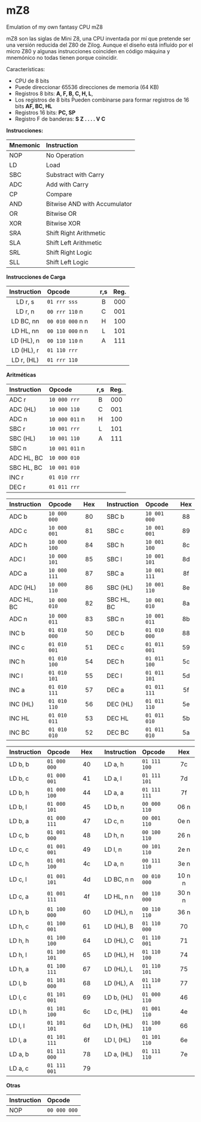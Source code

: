 # mZ8
 Emulation of my own fantasy CPU mZ8
 
 mZ8 son las siglas de Mini Z8, una CPU inventada por mí que pretende ser una versión 
 reducida del Z80 de Zilog.  Aunque el diseño está influído por el micro Z80 y algunas
 instrucciones coinciden en código máquina y mnemónico no todas tienen porque coincidir.
 
 Características:
 
 - CPU de 8 bits
 - Puede direccionar 65536 direcciones de memoria (64 KB)
 - Registros 8 bits: **A, F, B, C, H, L**,
 - Los registros de 8 bits Pueden combinarse para formar registros de 16 bits **AF, BC, HL**
 - Registros 16 bits: **PC, SP**
 - Registro F de banderas: **S Z . . . . V C**
 
 **Instrucciones:**
    
|Mnemonic| Instruction               |
|:----|:-----------------------------|
| NOP | No Operation                 |
|  LD | Load                         |
| SBC | Substract with Carry         |
| ADC | Add with Carry               |
|  CP | Compare                      |
| AND | Bitwise AND with Accumulator |
| OR  | Bitwise OR                   |
| XOR | Bitwise XOR                  |
| SRA | Shift Right Arithmetic       |
| SLA | Shift Left Arithmetic        |
| SRL | Shift Right Logic            |
| SLL | Shift Left Logic             |

**Instrucciones de Carga**

| Instruction |   Opcode          |    |r,s    | Reg. |
|:-----------:|:------------------|:--:|:-----:|:----:|
| LD r, s     | ``01 rrr sss``    |    | B     | 000  |
| LD r, n     | ``00 rrr 110`` n  |    | C     | 001  |
| LD BC, nn   | ``00 010 000`` n n|    | H     | 100  |
| LD HL, nn   | ``00 110 000`` n n|    | L     | 101  |
| LD (HL), n  | ``00 110 110`` n  |    | A     | 111  |
| LD (HL), r  | ``01 110 rrr``    |    |       |      |
| LD r, (HL)  | ``01 rrr 110``    |    |       |      |

**Aritméticas**

| Instruction |   Opcode          |    |r,s    | Reg. |
|:------------|:------------------|:--:|:-----:|:----:|
| ADC r       | ``10 000 rrr``    |    | B     | 000  |
| ADC (HL)    | ``10 000 110``    |    | C     | 001  |
| ADC n       | ``10 000 011`` n  |    | H     | 100  |   
| SBC r       | ``10 001 rrr``    |    | L     | 101  |
| SBC (HL)    | ``10 001 110``    |    | A     | 111  |
| SBC n       | ``10 001 011`` n  |    |       |      |
| ADC HL, BC  | ``10 000 010``    | 
| SBC HL, BC  | ``10 001 010``    |                    
| INC r       | ``01 010 rrr``    |
| DEC r       | ``01 011 rrr``    |


| Instruction |   Opcode       | Hex |   | Instruction |   Opcode       | Hex |
|:------------|:---------------|:---:|:-:|:------------|:---------------|:---:|
| ADC b       | ``10 000 000`` | 80  |   | SBC b       | ``10 001 000`` | 88  |
| ADC c       | ``10 000 001`` | 81  |   | SBC c       | ``10 001 001`` | 89  |    
| ADC h       | ``10 000 100`` | 84  |   | SBC h       | ``10 001 100`` | 8c  |    
| ADC l       | ``10 000 101`` | 85  |   | SBC l       | ``10 001 101`` | 8d  |    
| ADC a       | ``10 000 111`` | 87  |   | SBC a       | ``10 001 111`` | 8f  |    
| ADC (HL)    | ``10 000 110`` | 86  |   | SBC (HL)    | ``10 001 110`` | 8e  | 
| ADC HL, BC  | ``10 000 010`` | 82  |   | SBC HL, BC  | ``10 001 010`` | 8a  |
| ADC n       | ``10 000 011`` | 83  |   | SBC n       | ``10 001 011`` | 8b  |
| INC b       | ``01 010 000`` | 50  |   | DEC b       | ``01 010 000`` | 88  |
| INC c       | ``01 010 001`` | 51  |   | DEC c       | ``01 011 001`` | 59  |    
| INC h       | ``01 010 100`` | 54  |   | DEC h       | ``01 011 100`` | 5c  |    
| INC l       | ``01 010 101`` | 55  |   | DEC l       | ``01 011 101`` | 5d  |    
| INC a       | ``01 010 111`` | 57  |   | DEC a       | ``01 011 111`` | 5f  |    
| INC (HL)    | ``01 010 110`` | 56  |   | DEC (HL)    | ``01 011 110`` | 5e  | 
| INC HL      | ``01 010 011`` | 53  |   | DEC HL      | ``01 011 010`` | 5b  |
| INC BC      | ``01 010 010`` | 52  |   | DEC BC      | ``01 011 010`` | 5a  |


| Instruction |   Opcode       | Hex |   | Instruction |   Opcode       | Hex |
|:------------|:---------------|:---:|:-:|:------------|:---------------|:---:|
| LD b, b     | ``01 000 000`` | 40  |   | LD a, h     | ``01 111 100`` | 7c  |
| LD b, c     | ``01 000 001`` | 41  |   | LD a, l     | ``01 111 101`` | 7d  |
| LD b, h     | ``01 000 100`` | 44  |   | LD a, a     | ``01 111 111`` | 7f  |
| LD b, l     | ``01 000 101`` | 45  |   | LD b, n     | ``00 000 110`` | 06 n|
| LD b, a     | ``01 000 111`` | 47  |   | LD c, n     | ``00 001 110`` | 0e n|
| LD c, b     | ``01 001 000`` | 48  |   | LD h, n     | ``00 100 110`` | 26 n|
| LD c, c     | ``01 001 001`` | 49  |   | LD l, n     | ``00 101 110`` | 2e n|   
| LD c, h     | ``01 001 100`` | 4c  |   | LD a, n     | ``00 111 110`` | 3e n|   
| LD c, l     | ``01 001 101`` | 4d  |   | LD BC, n n  | ``00 010 000`` | 10 n n|   
| LD c, a     | ``01 001 111`` | 4f  |   | LD HL, n n  | ``00 110 000`` | 30 n n|   
| LD h, b     | ``01 100 000`` | 60  |   | LD (HL), n  | ``00 110 110`` | 36 n|
| LD h, c     | ``01 100 001`` | 61  |   | LD (HL), B  | ``01 110 000`` | 70  |
| LD h, h     | ``01 100 100`` | 64  |   | LD (HL), C  | ``01 110 001`` | 71  |
| LD h, l     | ``01 100 101`` | 65  |   | LD (HL), H  | ``01 110 100`` | 74  |
| LD h, a     | ``01 100 111`` | 67  |   | LD (HL), L  | ``01 110 101`` | 75  |
| LD l, b     | ``01 101 000`` | 68  |   | LD (HL), A  | ``01 110 111`` | 77  |
| LD l, c     | ``01 101 001`` | 69  |   | LD b, (HL)  | ``01 000 110`` | 46  |   
| LD l, h     | ``01 101 100`` | 6c  |   | LD c, (HL)  | ``01 001 110`` | 4e  |
| LD l, l     | ``01 101 101`` | 6d  |   | LD h, (HL)  | ``01 100 110`` | 66  |
| LD l, a     | ``01 101 111`` | 6f  |   | LD l, (HL)  | ``01 101 110`` | 6e  |
| LD a, b     | ``01 111 000`` | 78  |   | LD a, (HL)  | ``01 111 110`` | 7e  |
| LD a, c     | ``01 111 001`` | 79  |   |             |                |     |

**Otras**

| Instruction |   Opcode          |     
|:------------|:------------------|
| NOP         | ``00 000 000``    |    
